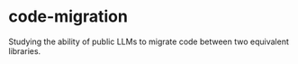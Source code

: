 # code-migration
Studying the ability of public LLMs to migrate code between two equivalent libraries.
